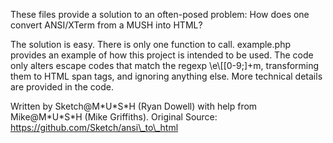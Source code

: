 These files provide a solution to an often-posed problem: How does one convert ANSI/XTerm from a MUSH into HTML?

The solution is easy. There is only one function to call.
example.php provides an example of how this project is intended to be used.
The code only alters escape codes that match the regexp \e\\[[0-9;]+m, transforming them to HTML span tags, and ignoring anything else.
More technical details are provided in the code.

Written by Sketch@M\*U\*S\*H (Ryan Dowell) with help from Mike@M\*U\*S\*H (Mike Griffiths).
Original Source: https://github.com/Sketch/ansi\_to\_html

